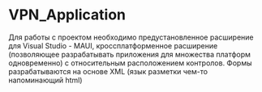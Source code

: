 # VPN_Application
Для работы с проектом необходимо предустановленное расширение для Visual Studio - MAUI, кроссплатформенное расширение (позволяющее разрабатывать приложения для множества платформ одновременно) с относительным расположением контролов. Формы разрабатываются на основе XML (язык разметки чем-то напоминающий html)
